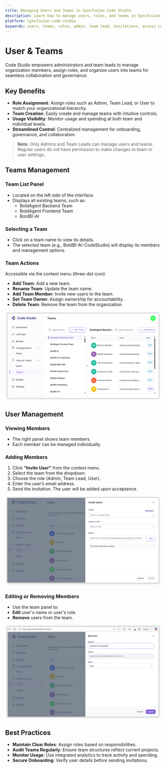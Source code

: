 ```yaml
---
title: Managing Users and Teams in Syncfusion Code Studio
description: Learn how to manage users, roles, and teams in Syncfusion Code Studio Enterprise Server for secure collaboration, governance, and usage visibility.
platform: syncfusion-code-studio
keywords: users, teams, roles, admin, team lead, invitations, access control, governance, syncfusion, code-studio, enterprise
---
```


# User & Teams

Code Studio empowers administrators and team leads to manage organization members, assign roles, and organize users into teams for seamless collaboration and governance.

## Key Benefits

- **Role Assignment**: Assign roles such as Admin, Team Lead, or User to match your organizational hierarchy.
- **Team Creation**: Easily create and manage teams with intuitive controls.
- **Usage Visibility**: Monitor usage and spending at both team and individual levels.
- **Streamlined Control**: Centralized management for onboarding, governance, and collaboration.

> **Note**: Only Admins and Team Leads can manage users and teams. Regular users do not have permission to make changes to team or user settings.



## Teams Management

### Team List Panel

- Located on the left side of the interface.
- Displays all existing teams, such as:
  - BoldAgent Backend Team
  - BoldAgent Frontend Team
  - BoldBI-AI

### Selecting a Team

- Click on a team name to view its details.
- The selected team (e.g., BoldBI-AI-CodeStudio) will display its members and management options.

### Team Actions

Accessible via the context menu (three-dot icon):

- **Add Team**: Add a new team.
- **Rename Team**: Update the team name.
- **Add Team Member**: Invite new users to the team.
- **Set Team Owner**: Assign ownership for accountability.
- **Delete Team**: Remove the team from the organization.

<img src="./enterprise-images/teams.png" alt="user&Teams"  />

## User Management

### Viewing Members

- The right panel shows team members.
- Each member can be managed individually.

### Adding Members

1. Click **“Invite User”** from the context menu.
2. Select the team from the dropdown.
3. Choose the role (Admin, Team Lead, User).
4. Enter the user’s email address.
5. Send the invitation. The user will be added upon acceptance.

<img src="./enterprise-images/invite user.png" alt="user&Teams"  />

### Editing or Removing Members

- Use the team panel to:
- **Edit** user's name or user's role.
- **Remove** users from the team.

<img src="./enterprise-images/edituser.png" alt="user&Teams"  />

## Best Practices

- **Maintain Clear Roles**: Assign roles based on responsibilities.
- **Audit Teams Regularly**: Ensure team structures reflect current projects.
- **Monitor Usage**: Use integrated analytics to track activity and spending.
- **Secure Onboarding**: Verify user details before sending invitations.
